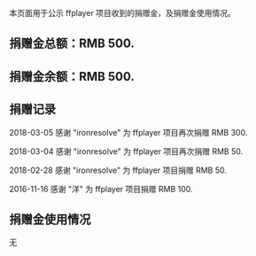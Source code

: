 本页面用于公示 ffplayer 项目收到的捐赠金，及捐赠金使用情况。


## 捐赠金总额：RMB 500.
## 捐赠金余额：RMB 500.


## 捐赠记录
2018-03-05  感谢 "ironresolve" 为 ffplayer 项目再次捐赠 RMB 300.

2018-03-04  感谢 "ironresolve" 为 ffplayer 项目再次捐赠 RMB 50.

2018-02-28  感谢 "ironresolve" 为 ffplayer 项目捐赠 RMB 50.

2016-11-16  感谢 "洋" 为 ffplayer 项目捐赠 RMB 100.


## 捐赠金使用情况
无

